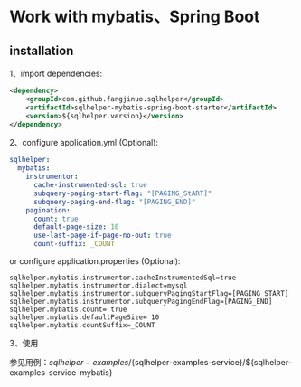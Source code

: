 # Work with mybatis、Spring Boot

## installation

1、import dependencies:
```xml
<dependency>
    <groupId>com.github.fangjinuo.sqlhelper</groupId>
    <artifactId>sqlhelper-mybatis-spring-boot-starter</artifactId>
    <version>${sqlhelper.version}</version>
</dependency>
```

2、configure application.yml (Optional):

```yaml
sqlhelper:
  mybatis:
    instrumentor:
      cache-instrumented-sql: true
      subquery-paging-start-flag: "[PAGING_StART]"
      subquery-paging-end-flag: "[PAGING_END]"
    pagination:
      count: true
      default-page-size: 10
      use-last-page-if-page-no-out: true
      count-suffix: _COUNT
```

or configure application.properties (Optional):

```properties
sqlhelper.mybatis.instrumentor.cacheInstrumentedSql=true
sqlhelper.mybatis.instrumentor.dialect=mysql
sqlhelper.mybatis.instrumentor.subqueryPagingStartFlag=[PAGING_START]
sqlhelper.mybatis.instrumentor.subqueryPagingEndFlag=[PAGING_END]
sqlhelper.mybatis.count= true
sqlhelper.mybatis.defaultPageSize= 10
sqlhelper.mybatis.countSuffix=_COUNT
```

3、使用

参见用例：${sqlhelper-examples}/${sqlhelper-examples-service}/${sqlhelper-examples-service-mybatis}



